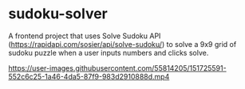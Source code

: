# sudoku-solver
A frontend project that uses Solve Sudoku API (https://rapidapi.com/sosier/api/solve-sudoku/) to solve a 9x9 grid of sudoku puzzle when a user inputs numbers and clicks solve. 

https://user-images.githubusercontent.com/55814205/151725591-552c6c25-1a46-4da5-87f9-983d2910888d.mp4

